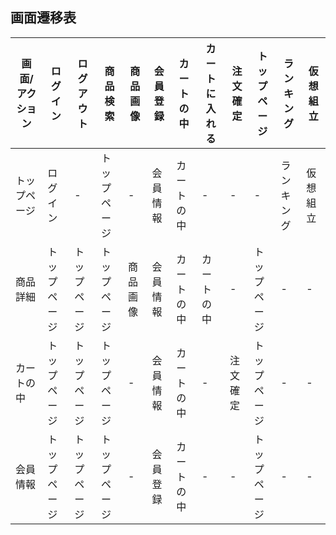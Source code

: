 ## 画面遷移表

|画面/アクション|ログイン|ログアウト|商品検索|商品画像|会員登録|カートの中|カートに入れる|注文確定|トップページ|ランキング|仮想組立|
|--------------|-------|---------|--------|------|--------|---------|-------------|-----|-------|-----------|----------|
|トップページ|ログイン|-|トップページ|-|会員情報|カートの中|-|-|-|ランキング|仮想組立|
|商品詳細|トップページ|トップページ|トップページ|商品画像|会員情報|カートの中|カートの中|-|トップページ|-|-|
|カートの中|トップページ|トップページ|トップページ|-|会員情報|カートの中|-|注文確定|トップページ|-|-|
|会員情報|トップページ|トップページ|トップページ|-|会員登録|カートの中|-|-|トップページ|-|-|

